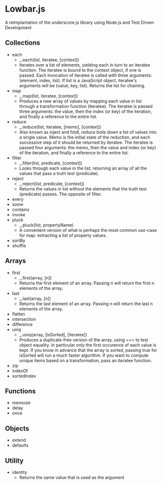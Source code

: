 # Lowbar.js

A reimplantation of the underscore.js library using Node.js and Test Driven Development

## Collections
* each
    - _.each(list, iteratee, [context])
    - Iterates over a list of elements, yielding each in turn to an iteratee function. The iteratee is bound to the context object, if one is passed. Each invocation of iteratee is called with three arguments: (element, index, list). If list is a JavaScript object, iteratee's arguments will be (value, key, list). Returns the list for chaining.
* map
    - _.map(list, iteratee, [context]) 
    - Produces a new array of values by mapping each value in list through a transformation function (iteratee). The iteratee is passed three arguments: the value, then the index (or key) of the iteration, and finally a reference to the entire list.
* reduce
    - _.reduce(list, iteratee, [memo], [context])
    - Also known as inject and foldl, reduce boils down a list of values into a single value. Memo is the initial state of the reduction, and each successive step of it should be returned by iteratee. The iteratee is passed four arguments: the memo, then the value and index (or key) of the iteration, and finally a reference to the entire list.
* filter
    - _.filter(list, predicate, [context])
    - Looks through each value in the list, returning an array of all the values that pass a truth test (predicate).
* reject
    - _.reject(list, predicate, [context]) 
    - Returns the values in list without the elements that the truth test (predicate) passes. The opposite of filter.
* every
* some
* contains
* invoke
* pluck
    - _.pluck(list, propertyName) 
    - A convenient version of what is perhaps the most common use-case for map: extracting a list of property values.
* sortBy
* shuffle

## Arrays
* first
    - _.first(array, [n])
    - Returns the first element of an array. Passing n will return the first n elements of the array. 
* last
    - _.last(array, [n]) 
    - Returns the last element of an array. Passing n will return the last n elements of the array.
* flatten
* intersection
* difference
* uniq
    - _.uniq(array, [isSorted], [iteratee]) 
    - Produces a duplicate-free version of the array, using === to test object equality. In particular only the first occurence of each value is kept. If you know in advance that the array is sorted, passing true for isSorted will run a much faster algorithm. If you want to compute unique items based on a transformation, pass an iteratee function.
* zip
* indexOf
* sortedIndex

## Functions
* memoize
* delay
* once

## Objects
* extend
* defaults

## Utility
* identity
    - Returns the same value that is used as the argument